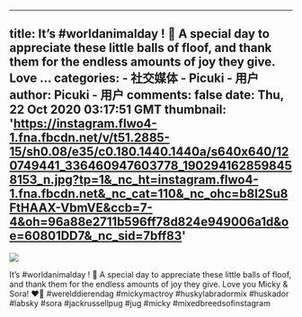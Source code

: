 
---
title: It’s  #worldanimalday ! 🐾 
A special day to appreciate these little balls of floof, and thank them for the endless amounts of joy they give. Love ...
categories: 
    - 社交媒体
    - Picuki - 用户
author: Picuki - 用户
comments: false
date: Thu, 22 Oct 2020 03:17:51 GMT
thumbnail: 'https://instagram.flwo4-1.fna.fbcdn.net/v/t51.2885-15/sh0.08/e35/c0.180.1440.1440a/s640x640/120749441_336460947603778_1902941628598458153_n.jpg?tp=1&_nc_ht=instagram.flwo4-1.fna.fbcdn.net&_nc_cat=110&_nc_ohc=b8I2Su8FtHAAX-VbmVE&ccb=7-4&oh=96a88e2711b596ff78d824e949006a1d&oe=60801DD7&_nc_sid=7bff83'
---

<div>   
<img src="https://instagram.flwo4-1.fna.fbcdn.net/v/t51.2885-15/sh0.08/e35/c0.180.1440.1440a/s640x640/120749441_336460947603778_1902941628598458153_n.jpg?tp=1&_nc_ht=instagram.flwo4-1.fna.fbcdn.net&_nc_cat=110&_nc_ohc=b8I2Su8FtHAAX-VbmVE&ccb=7-4&oh=96a88e2711b596ff78d824e949006a1d&oe=60801DD7&_nc_sid=7bff83" referrerpolicy="no-referrer"><p>It’s  #worldanimalday ! 🐾 
A special day to appreciate these little balls of floof, and thank them for the endless amounts of joy they give. Love you Micky & Sora! ❤️🙏
 #werelddierendag  #mickymactroy  #huskylabradormix  #huskador  #labsky  #sora  #jackrussellpug  #jug  #micky  #mixedbreedsofinstagram</p>  
</div>
            